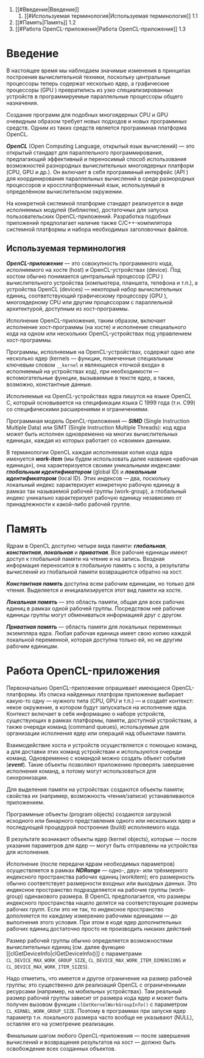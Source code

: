
1. [[#Введение|Введение]] 
	1. [[#Используемая терминология|Используемая терминология]] 1.1
2. [[#Память|Память]] 1.2
3. [[#Работа OpenCL-приложения|Работа OpenCL-приложения]] 1.3

# Введение

В настоящее время мы наблюдаем значимые изменения в принципах построения вычислительной техники, поскольку центральные процессоры теперь содержат несколько ядер, а графические процессоры (GPU ) превратились из узко специализированных устройств в программируемые параллельные процессоры общего назначения.

Создание программ для подобных многоядерных CPU и GPU очевидным образом требует новых подходов и новых программных средств. Одним из таких средств является программная платформа OpenCL.

***OpenCL*** (Open Computing Language, открытый язык вычислений) — это открытый стандарт для параллельного программирования, предлагающий эффективный и переносимый способ использования возможностей разнородных вычислительных многоядерных платформ (CPU, GPU и др.). Он включает в себя программный интерфейс (API ) для координирования параллельных вычислений в среде разнородных процессоров и кроссплатформенный язык, используемый в определённом вычислительном окружении.

На конкретной системной платформе стандарт реализуется в виде исполняемых модулей (библиотек), достаточных для запуска пользовательских OpenCL-приложений. Разработка подобных приложений предполагает наличие также C/C++-компилятора системной платформы и набора необходимых заголовочных файлов.

## Используемая терминология

***OpenCL-приложение*** — это совокупность программного кода, исполняемого на хосте (host)  и OpenCL-устройствах (device). Под хостом обычно понимается центральный процессор (CPU ) вычислительного устройства (компьютера, планшета, телефона и т.п.), а устройства OpenCL (devices) — некоторый набор вычислительных единиц, соответствующий графическому процессору (GPU ), многоядерному CPU или другим процессорам с параллельной архитектурой, доступным из хост-программы.  

Исполнение OpenCL-приложения, таким образом, включает исполнение хост-программы (на хосте) и исполнение специального кода на одном или нескольких OpenCL-устройствах под управлением хост-программы.  

Программы, исполняемые на OpenCL-устройствах, содержат одно или несколько ядер (kernels — функции, помеченные специальным ключевым словом `__kernel` и являющиеся «точкой входа» в исполняемый на устройствах код), при необходимости — вспомогательные функции, вызываемые в тексте ядер, а также, возможно, константные данные.  

Исполняемые на OpenCL-устройствах ядра пишутся на языке OpenCL C, который основывается на спецификации языка C 1999 года (т.н. C99) со специфическими расширениями и ограничениями.  

Программная модель OpenCL-приложения — ***SIMD*** (Single Instruction Multiple Data) или SIMT (Single Instruction Multiple Threads): код ядра может быть исполнен одновременно на многих вычислительных единицах, каждая из которых работает со «своими» данными.  

В терминологии OpenCL каждая исполняемая копия кода ядра именуется ***work-item*** (мы будем использовать далее название «рабочая единица»), она характеризуется своими уникальными индексами: ***глобальным идентификатором*** (global ID) и ***локальным идентификатором*** (local ID). Этих индексов — два, поскольку локальный индекс характеризует конкретную рабочую единицу в рамках так называемой рабочей группы (work-group), а глобальный индекс уникально характеризует рабочую единицу независимо от принадлежности к какой-либо рабочей группе.

# Память

Ядрам в OpenCL доступно четыре вида памяти: ***глобальная***, ***константная***, ***локальная*** и ***приватная***. Все рабочие единицы имеют доступ к глобальной памяти на чтение и на запись. Входная информация переносится в глобальную память с хоста, а результаты вычислений из глобальной памяти возвращаются обратно на хост.  

***Константная память*** доступна всем рабочим единицам, но только для чтения. Выделяется и инициализируется этот вид памяти на хосте.  

***Локальная память*** — это область памяти, общая для всех рабочих единиц в рамках одной рабочей группы. Посредством неё рабочие единицы группы могут обмениваться информацией друг с другом.  

***Приватная память*** — область памяти для локальных переменных экземпляра ядра. Любая рабочая единица имеет свою копию каждой локальной переменной, которая доступна только ей, но не другим рабочим единицам.

# Работа OpenCL-приложения

Первоначально OpenCL-приложение опрашивает имеющиеся OpenCL-платформы. Из списка найденных платформ приложение выбирает какую-то одну — нужного типа (CPU, GPU и т.п.) — и создаёт контекст: некое окружение, в котором будут запускаться на исполнение ядра. Контекст включает в себя информацию о наборе устройств, существующих в рамках платформы, памяти, доступной устройствам, а также очереди команд (command queues), используемые для организации исполнения ядер или операций над объектами памяти.  

Взаимодействие хоста и устройств осуществляется с помощью команд, а для доставки этих команд устройствам и используются очереди команд. Одновременно с командой можно создать объект события (***event***). Такие объекты позволяют приложению проверять завершение исполнения команд, а потому могут использоваться для синхронизации.  

Для выделения памяти на устройствах создаются объекты памяти; свойства их (например, возможность чтения/записи) устанавливаются приложением.  

Программные объекты (program objects) создаются загрузкой исходного или бинарного представления одного или нескольких ядер и последующей процедурой построения (build) исполняемого кода.  

В результате возникают объекты ядер (kernel objects), которые — после указания параметров для ядер — могут быть отправлены на устройства для исполнения.  

Исполнение (после передачи ядрам необходимых параметров) осуществляется в рамках ***NDRange*** — одно-, двух- или трёхмерного индексного пространства рабочих единиц (workitem); его размерность обычно соответствует размерности входных или выходных данных.  Это индексное пространство подразделяется на рабочие группы (work-group) одинакового размера. В OpenCL предполагается, что размеры индексного пространства нацело делятся на соответствующие размеры рабочих групп. Если это не так, то индексное пространство дополняется по каждому измерению рабочими единицами — до выполнения этого условия. При этом в коде ядер дополнительных рабочих единиц достаточно просто не производить никаких действий

Размер рабочей группы обычно определяется возможностями вычислительных единиц (см. далее функцию [[clGetDeviceInfo|clGetDeviceInfo()]] с параметрами `CL_DEVICE_MAX_WORK_GROUP_SIZE`,  `CL_DEVICE_MAX_WORK_ITEM_DIMENSIONS` и `CL_DEVICE_MAX_WORK_ITEM_SIZES`).

Надо отметить, что имеется и другое ограничение на размер рабочей группы; это существенно для реализаций OpenCL с ограниченными ресурсами (например, на мобильных устройствах). Там реальный размер рабочей группы зависит от размера кода ядер и может быть получен вызовом функции `clGetKernelWorkGroupInfo()` с параметром `CL_KERNEL_WORK_GROUP_SIZE`.   Поэтому в программах при запуске ядер параметр т.н. локального размера часто вообще не указывают (NULL), оставляя его на усмотрение реализации.

Финальным шагом любого OpenCL-приложения — после завершения вычислений и возвращения результатов на хост — должно быть освобождение всех созданных объектов.
